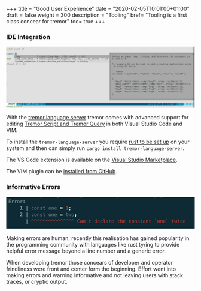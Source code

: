 +++
title = "Good User Experience"
date = "2020-02-05T10:01:00+01:00"
draft = false
weight = 300
description = "Tooling"
bref= "Tooling is a first class concear for tremor"
toc= true
+++

### IDE Integration

![tremor-vim](/img/tremor-vim.png)

With the [tremor language server](https://github.com/wayfair-tremor/tremor-language-server) tremor comes with advanced support for editing [Tremor Script and Tremor Query](https://tremor.rs/getting-started/scripting) in both Visual Studio Code and VIM.

To install the `tremor-language-server`  you require [rust to be set up](https://rustup.rs) on your system and then can simply run `cargo install tremor-language-server`.

The VS Code extension is available on the [Visual Studio Marketplace](https://marketplace.visualstudio.com/items?itemName=tremor.vscode-tremor).

The VIM plugin can be [installed from GitHub](https://github.com/wayfair-tremor/tremor-vim).

### Informative Errors

![tremor-vim](/img/error.png)

Making errors are human, recently this realisation has gained popularity in the programming community with languages like rust tyring to provide helpful error message beyond a line number and a generic error.

When developing tremor those concears of developer and operator frindliness were front and center form the beginning. Effort went into making errors and warning informative and not leaving users with stack traces, or cryptic output.
